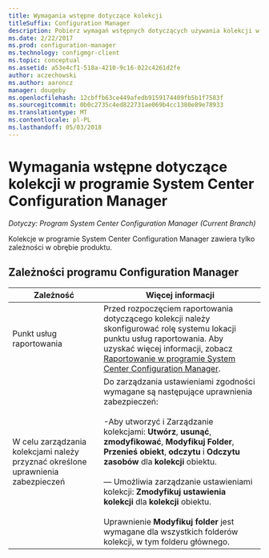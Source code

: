 ```yaml
---
title: Wymagania wstępne dotyczące kolekcji
titleSuffix: Configuration Manager
description: Pobierz wymagań wstępnych dotyczących używania kolekcji w programie System Center Configuration Manager.
ms.date: 2/22/2017
ms.prod: configuration-manager
ms.technology: configmgr-client
ms.topic: conceptual
ms.assetid: a53e4cf1-518a-4210-9c16-022c4261d2fe
author: aczechowski
ms.author: aaroncz
manager: dougeby
ms.openlocfilehash: 12cbffb63ce449afedb9159174409fb5b1f7583f
ms.sourcegitcommit: 0b0c2735c4ed822731ae069b4cc1380e89e78933
ms.translationtype: MT
ms.contentlocale: pl-PL
ms.lasthandoff: 05/03/2018
---
```

# <a name="prerequisites-for-collections-in-system-center-configuration-manager"></a>Wymagania wstępne dotyczące kolekcji w programie System Center Configuration Manager

*Dotyczy: Program System Center Configuration Manager (Current Branch)*

Kolekcje w programie System Center Configuration Manager zawiera tylko zależności w obrębie produktu.  

## <a name="configuration-manager-dependencies"></a>Zależności programu Configuration Manager  

|Zależność|Więcej informacji|  
|----------------|----------------------|  
|Punkt usług raportowania|Przed rozpoczęciem raportowania dotyczącego kolekcji należy skonfigurować rolę systemu lokacji punktu usług raportowania. Aby uzyskać więcej informacji, zobacz [Raportowanie w programie System Center Configuration Manager](../../../../core/servers/manage/reporting.md).|  
|W celu zarządzania kolekcjami należy przyznać określone uprawnienia zabezpieczeń|Do zarządzania ustawieniami zgodności wymagane są następujące uprawnienia zabezpieczeń:<br /><br /> -Aby utworzyć i Zarządzanie kolekcjami: **Utwórz**, **usunąć**, **zmodyfikować**, **Modyfikuj Folder**, **Przenieś obiekt**, **odczytu** i **Odczytu zasobów** dla **kolekcji** obiektu.<br /><br /> — Umożliwia zarządzanie ustawieniami kolekcji: **Zmodyfikuj ustawienia kolekcji** dla **kolekcji** obiektu.<br /><br /> Uprawnienie **Modyfikuj folder** jest wymagane dla wszystkich folderów kolekcji, w tym folderu głównego.|  
